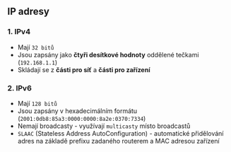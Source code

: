 ## IP adresy
### 1. IPv4
- Mají `32 bitů`
- Jsou zapsány jako **čtyři desítkové hodnoty** oddělené tečkami (`192.168.1.1`)
- Skládají se z **části pro síť** a **části pro zařízení**

### 2. IPv6
- Mají `128 bitů`
- Jsou zapsány v hexadecimálním formátu (`2001:0db8:85a3:0000:0000:8a2e:0370:7334`)
- Nemají broadcasty - využívají `multicasty` místo broadcastů
- `SLAAC` (Stateless Address AutoConfiguration) - automatické přidělování adres na základě prefixu zadaného routerem a MAC adresou zařízení

